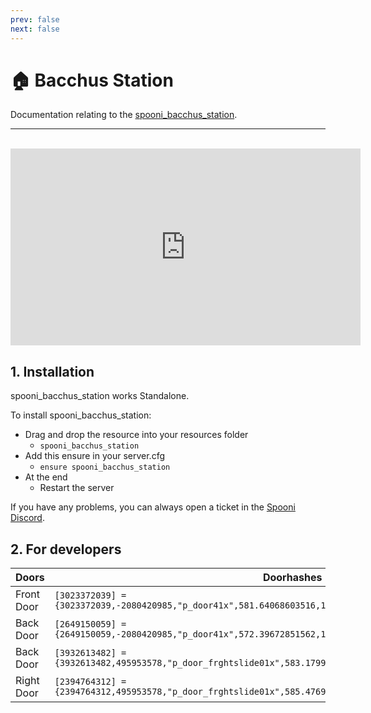 ```yaml
---
prev: false
next: false
---
```


# 🏠 Bacchus Station
Documentation relating to the [spooni_bacchus_station](https://spooni-mapping.tebex.io/package/6119466).

___
<br>
<iframe width="560" height="315" src="https://www.youtube.com/embed/vEv_MzuSU4M?si=rCW-m_h7b9zDtXuM" frameborder="0" allow="accelerometer; autoplay; clipboard-write; encrypted-media; gyroscope; picture-in-picture; web-share" allowfullscreen></iframe>

## 1. Installation
spooni_bacchus_station works Standalone.  

To install spooni_bacchus_station:
- Drag and drop the resource into your resources folder
  - `spooni_bacchus_station`
- Add this ensure in your server.cfg
  - `ensure spooni_bacchus_station`
- At the end
  - Restart the server

If you have any problems, you can always open a ticket in the [Spooni Discord](https://discord.gg/spooni).

## 2. For developers
| Doors                     | Doorhashes
|---------------------------|----------------------------------------------------------------------------------|
| Front Door                | `[3023372039] = {3023372039,-2080420985,"p_door41x",581.64068603516,1671.8889160156,186.94519042969}`
| Back Door                 | `[2649150059] = {2649150059,-2080420985,"p_door41x",572.39672851562,1680.4866943359,186.96154785156}`
| Back Door                 | `[3932613482] = {3932613482,495953578,"p_door_frghtslide01x",583.17999267578,1680.1400146484,186.98399353027}`
| Right Door                | `[2394764312] = {2394764312,495953578,"p_door_frghtslide01x",585.47698974609,1672.79296875,186.87399291992}`